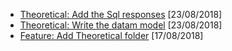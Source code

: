 - [Theoretical: Add the Sql responses](https://github.com/LemontechSA/test-full-stack-angelo/pull/38) [23/08/2018]
- [Theoretical: Write the datam model](https://github.com/LemontechSA/test-full-stack-angelo/pull/37) [23/08/2018]
- [Feature: Add Theoretical folder](https://github.com/LemontechSA/test-full-stack-angelo/pull/6) [17/08/2018]
